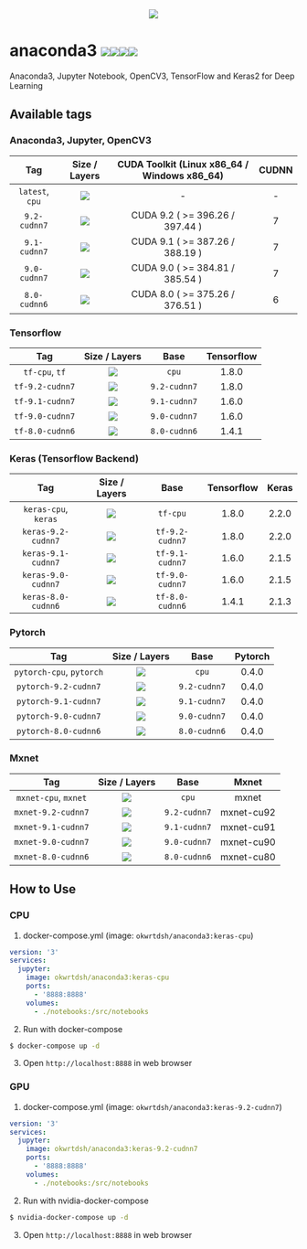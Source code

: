 <div align="center">
  <a href="https://hub.docker.com/r/okwrtdsh/anaconda3/"><img src="https://raw.githubusercontent.com/okwrtdsh/anaconda3/img/small.png"></a><br>
</div>

# anaconda3 [![](https://img.shields.io/docker/stars/okwrtdsh/anaconda3.svg)![](https://img.shields.io/docker/pulls/okwrtdsh/anaconda3.svg)![](https://img.shields.io/docker/automated/okwrtdsh/anaconda3.svg)![](https://img.shields.io/docker/build/okwrtdsh/anaconda3.svg)](https://hub.docker.com/r/okwrtdsh/anaconda3/)
Anaconda3, Jupyter Notebook, OpenCV3, TensorFlow and Keras2 for Deep Learning

## Available tags
### Anaconda3, Jupyter, OpenCV3

| Tag | Size / Layers | CUDA Toolkit (Linux x86_64 / Windows x86_64) | CUDNN |
|:-:|:-:|:-:|:-:|
| `latest`, `cpu` | [![](https://images.microbadger.com/badges/image/okwrtdsh/anaconda3.svg)](https://microbadger.com/images/okwrtdsh/anaconda3) | - | - |
| `9.2-cudnn7` | [![](https://images.microbadger.com/badges/image/okwrtdsh/anaconda3:9.2-cudnn7.svg)](https://microbadger.com/images/okwrtdsh/anaconda3:9.2-cudnn7) | CUDA 9.2 ( >= 396.26 / 397.44 ) | 7 |
| `9.1-cudnn7` | [![](https://images.microbadger.com/badges/image/okwrtdsh/anaconda3:9.1-cudnn7.svg)](https://microbadger.com/images/okwrtdsh/anaconda3:9.1-cudnn7) | CUDA 9.1 ( >= 387.26 / 388.19 ) | 7 |
| `9.0-cudnn7` | [![](https://images.microbadger.com/badges/image/okwrtdsh/anaconda3:9.0-cudnn7.svg)](https://microbadger.com/images/okwrtdsh/anaconda3:9.0-cudnn7) | CUDA 9.0 ( >= 384.81 / 385.54 ) | 7 |
| `8.0-cudnn6` | [![](https://images.microbadger.com/badges/image/okwrtdsh/anaconda3:8.0-cudnn6.svg)](https://microbadger.com/images/okwrtdsh/anaconda3:8.0-cudnn6) | CUDA 8.0 ( >= 375.26 / 376.51 ) | 6 |

### Tensorflow

| Tag | Size / Layers | Base | Tensorflow |
|:-:|:-:|:-:|:-:|
| `tf-cpu`, `tf` | [![](https://images.microbadger.com/badges/image/okwrtdsh/anaconda3:tf-cpu.svg)](https://microbadger.com/images/okwrtdsh/anaconda3:tf-cpu) | `cpu` | 1.8.0 |
| `tf-9.2-cudnn7` | [![](https://images.microbadger.com/badges/image/okwrtdsh/anaconda3:tf-9.2-cudnn7.svg)](https://microbadger.com/images/okwrtdsh/anaconda3:tf-9.2-cudnn7) | `9.2-cudnn7` | 1.8.0 |
| `tf-9.1-cudnn7` | [![](https://images.microbadger.com/badges/image/okwrtdsh/anaconda3:tf-9.1-cudnn7.svg)](https://microbadger.com/images/okwrtdsh/anaconda3:tf-9.1-cudnn7) | `9.1-cudnn7` | 1.6.0 |
| `tf-9.0-cudnn7` | [![](https://images.microbadger.com/badges/image/okwrtdsh/anaconda3:tf-9.0-cudnn7.svg)](https://microbadger.com/images/okwrtdsh/anaconda3:tf-9.0-cudnn7) | `9.0-cudnn7` | 1.6.0 |
| `tf-8.0-cudnn6` | [![](https://images.microbadger.com/badges/image/okwrtdsh/anaconda3:tf-8.0-cudnn6.svg)](https://microbadger.com/images/okwrtdsh/anaconda3:tf-8.0-cudnn6) | `8.0-cudnn6` | 1.4.1 |

### Keras (Tensorflow Backend)

| Tag | Size / Layers | Base | Tensorflow | Keras |
|:-:|:-:|:-:|:-:|:-:|
| `keras-cpu`, `keras` | [![](https://images.microbadger.com/badges/image/okwrtdsh/anaconda3:keras-cpu.svg)](https://microbadger.com/images/okwrtdsh/anaconda3:keras-cpu) | `tf-cpu` | 1.8.0 | 2.2.0 |
| `keras-9.2-cudnn7` | [![](https://images.microbadger.com/badges/image/okwrtdsh/anaconda3:keras-9.2-cudnn7.svg)](https://microbadger.com/images/okwrtdsh/anaconda3:keras-9.2-cudnn7) | `tf-9.2-cudnn7` | 1.8.0 | 2.2.0 |
| `keras-9.1-cudnn7` | [![](https://images.microbadger.com/badges/image/okwrtdsh/anaconda3:keras-9.1-cudnn7.svg)](https://microbadger.com/images/okwrtdsh/anaconda3:keras-9.1-cudnn7) | `tf-9.1-cudnn7` | 1.6.0 | 2.1.5 |
| `keras-9.0-cudnn7` | [![](https://images.microbadger.com/badges/image/okwrtdsh/anaconda3:keras-9.0-cudnn7.svg)](https://microbadger.com/images/okwrtdsh/anaconda3:keras-9.0-cudnn7) | `tf-9.0-cudnn7` | 1.6.0 | 2.1.5 |
| `keras-8.0-cudnn6` | [![](https://images.microbadger.com/badges/image/okwrtdsh/anaconda3:keras-8.0-cudnn6.svg)](https://microbadger.com/images/okwrtdsh/anaconda3:keras-8.0-cudnn6) | `tf-8.0-cudnn6` | 1.4.1 | 2.1.3 |

### Pytorch

| Tag | Size / Layers | Base | Pytorch |
|:-:|:-:|:-:|:-:|
| `pytorch-cpu`, `pytorch` | [![](https://images.microbadger.com/badges/image/okwrtdsh/anaconda3:pytorch-cpu.svg)](https://microbadger.com/images/okwrtdsh/anaconda3:pytorch-cpu) | `cpu` | 0.4.0 |
| `pytorch-9.2-cudnn7` | [![](https://images.microbadger.com/badges/image/okwrtdsh/anaconda3:pytorch-9.2-cudnn7.svg)](https://microbadger.com/images/okwrtdsh/anaconda3:pytorch-9.2-cudnn7) | `9.2-cudnn7` | 0.4.0 |
| `pytorch-9.1-cudnn7` | [![](https://images.microbadger.com/badges/image/okwrtdsh/anaconda3:pytorch-9.1-cudnn7.svg)](https://microbadger.com/images/okwrtdsh/anaconda3:pytorch-9.1-cudnn7) | `9.1-cudnn7` | 0.4.0 |
| `pytorch-9.0-cudnn7` | [![](https://images.microbadger.com/badges/image/okwrtdsh/anaconda3:pytorch-9.0-cudnn7.svg)](https://microbadger.com/images/okwrtdsh/anaconda3:pytorch-9.0-cudnn7) | `9.0-cudnn7` | 0.4.0 |
| `pytorch-8.0-cudnn6` | [![](https://images.microbadger.com/badges/image/okwrtdsh/anaconda3:pytorch-8.0-cudnn6.svg)](https://microbadger.com/images/okwrtdsh/anaconda3:pytorch-8.0-cudnn6) | `8.0-cudnn6` | 0.4.0 |

### Mxnet

| Tag | Size / Layers | Base | Mxnet |
|:-:|:-:|:-:|:-:|
| `mxnet-cpu`, `mxnet` | [![](https://images.microbadger.com/badges/image/okwrtdsh/anaconda3:mxnet-cpu.svg)](https://microbadger.com/images/okwrtdsh/anaconda3:mxnet-cpu) | `cpu` | mxnet |
| `mxnet-9.2-cudnn7` | [![](https://images.microbadger.com/badges/image/okwrtdsh/anaconda3:mxnet-9.2-cudnn7.svg)](https://microbadger.com/images/okwrtdsh/anaconda3:mxnet-9.2-cudnn7) | `9.2-cudnn7` | mxnet-cu92 |
| `mxnet-9.1-cudnn7` | [![](https://images.microbadger.com/badges/image/okwrtdsh/anaconda3:mxnet-9.1-cudnn7.svg)](https://microbadger.com/images/okwrtdsh/anaconda3:mxnet-9.1-cudnn7) | `9.1-cudnn7` | mxnet-cu91 |
| `mxnet-9.0-cudnn7` | [![](https://images.microbadger.com/badges/image/okwrtdsh/anaconda3:mxnet-9.0-cudnn7.svg)](https://microbadger.com/images/okwrtdsh/anaconda3:mxnet-9.0-cudnn7) | `9.0-cudnn7` | mxnet-cu90 |
| `mxnet-8.0-cudnn6` | [![](https://images.microbadger.com/badges/image/okwrtdsh/anaconda3:mxnet-8.0-cudnn6.svg)](https://microbadger.com/images/okwrtdsh/anaconda3:mxnet-8.0-cudnn6) | `8.0-cudnn6` | mxnet-cu80 |


## How to Use

### CPU
1. docker-compose.yml (image: `okwrtdsh/anaconda3:keras-cpu`)
```yml
version: '3'
services:
  jupyter:
    image: okwrtdsh/anaconda3:keras-cpu
    ports:
      - '8888:8888'
    volumes:
      - ./notebooks:/src/notebooks
```
2. Run with docker-compose
```bash
$ docker-compose up -d
```
3. Open `http://localhost:8888` in web browser

### GPU
1. docker-compose.yml (image: `okwrtdsh/anaconda3:keras-9.2-cudnn7`)
```yml
version: '3'
services:
  jupyter:
    image: okwrtdsh/anaconda3:keras-9.2-cudnn7
    ports:
      - '8888:8888'
    volumes:
      - ./notebooks:/src/notebooks
```
2. Run with nvidia-docker-compose
```bash
$ nvidia-docker-compose up -d
```
3. Open `http://localhost:8888` in web browser
